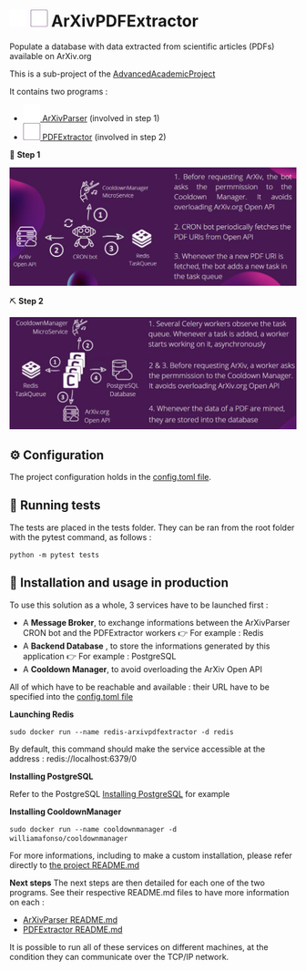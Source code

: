 # <img src="https://github.com/will-afs/AdvancedAcademicProject/blob/main/doc/ArXivParser.png" width="30"> <img src="https://github.com/will-afs/AdvancedAcademicProject/blob/main/doc/PDFExtractor.png" width="30"> ArXivPDFExtractor
Populate a database with data extracted from scientific articles (PDFs) available on ArXiv.org

This is a sub-project of the [AdvancedAcademicProject](https://github.com/will-afs/AdvancedAcademicProject/)

It contains two programs :

- [<img src="https://github.com/will-afs/AdvancedAcademicProject/blob/main/doc/ArXivParser.png" width="30"> ArXivParser](https://github.com/will-afs/ArXivPDFExtractor/src/ArXivParser) (involved in step 1)
- [<img src="https://github.com/will-afs/AdvancedAcademicProject/blob/main/doc/PDFExtractor.png" width="30"> PDFExtractor](https://github.com/will-afs/ArXivPDFExtractor/src/PDFExtractor) (involved in step 2)

🤖 **Step 1**

<img src="https://github.com/will-afs/AdvancedAcademicProject/blob/main/doc/Step%201.JPG" width="700">

⛏️ **Step 2**

<img src="https://github.com/will-afs/AdvancedAcademicProject/blob/main/doc/Step%202.JPG" width="700">

⚙️ Configuration
-----------------
The project configuration holds in the [config.toml file](https://github.com/will-afs/ArXivPDFExtractor/blob/main/settings/config.toml).

🧪 Running tests
-----------------
The tests are placed in the tests folder. They can be ran from the root folder with the pytest command, as follows :

    python -m pytest tests

🔽 Installation and usage in production
----------------------------------------
To use this solution as a whole, 3 services have to be launched first :
- A **Message Broker**, to exchange informations between the ArXivParser CRON bot and the PDFExtractor workers 👉 For example : Redis    
- A **Backend Database** , to store the informations generated by this application 👉 For example : PostgreSQL
- A **Cooldown Manager**, to avoid overloading the ArXiv Open API

All of which have to be reachable and available : their URL have to be specified into the [config.toml file](https://github.com/will-afs/ArXivPDFExtractor/blob/main/settings/config.toml)

**Launching Redis**

    sudo docker run --name redis-arxivpdfextractor -d redis
    
By default, this command should make the service accessible at the address : redis://localhost:6379/0

**Installing PostgreSQL**

Refer to the PostgreSQL
[Installing PostgreSQL](https://www.postgresql.org/docs/12/installation.html) for example

**Installing CooldownManager**

    sudo docker run --name cooldownmanager -d williamafonso/cooldownmanager

For more informations, including to make a custom installation, please refer directly to [the project README.md](https://github.com/will-afs/CooldownManager)

**Next steps**
The next steps are then detailed for each one of the two programs.
See their respective README.md files to have more information on each :
- [ArXivParser README.md](https://github.com/will-afs/ArXivPDFExtractor/blob/main/src/arxivparser/README.md)
- [PDFExtractor README.md](https://github.com/will-afs/ArXivPDFExtractor/blob/main/src/pdfextractor/README.md)

It is possible to run all of these services on different machines, at the condition they can communicate over the TCP/IP network.
